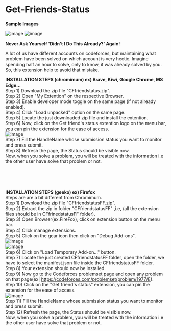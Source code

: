 # Get-Friends-Status
**Sample Images**

![image](https://github.com/shubhamvermaa/Get-Friends-Status/assets/97392398/c785681b-138e-495e-92c6-a421f7aa5f94)    ![image](https://github.com/shubhamvermaa/Get-Friends-Status/assets/97392398/c380860d-17b3-404b-896e-5d4762e28bd3)


**Never Ask Yourself 'Didn't I Do This Already?' Again!**

A lot of us have different accounts on codeforces, but maintaining what problem have been solved on which account is very hectic.
Imagine spending half an hour to solve, only to know, it was already solved by you.
So, this extension help to avoid that mistake.



**INSTALLATION STEPS (chromimum) ex) Brave, Kiwi, Google Chrome, MS Edge...<br />**
Step 1) Download the zip file "CFfriendstatus.zip".<br />
Step 2) Open "My Extention" on the respective Browser.<br />
Step 3) Enable developer mode toggle on the same page (if not already enabled).<br />
Step 4) Click "Load unpacked" option on the same page.<br />
Step 5) Locate the just downloaded zip file and install the extention.<br />
Step 6) Now, click on the Get friend's status extention logo on the menu bar, you can pin the extension for the ease of access.<br />
![image](https://github.com/shubhamvermaa/Get-Friends-Status/assets/97392398/4d1cc88a-63dd-42f0-8be2-f12f40be147e)<br />
Step 7) Fill the HandleName whose submission status you want to monitor and press submit.<br />
Step 8) Refresh the page, the Status should be visible now.<br />
Now, when you solve a problem, you will be treated with the information i.e the other user have solve that problem or not.<br />

<br />
<br />
<br />

**INSTALLATION STEPS (geeko) ex) Firefox**<br />
Steps are are a bit different from Chromimum.<br />
Step 1) Download the zip file "CFfriendstatusFF.zip".<br />
Step 2) Extract the zip in folder "CFfriendstatusFF" ,i.e, (all the extension files should be in CFfrinedstatusFF folder).<br />
Step 3) Open Browser(ex.FireFox), click on extension button on the menu bar.<br />
Step 4) Click manage extensions.<br />
Step 5) Click on the gear icon then click on "Debug Add-ons".<br />
![image](https://github.com/shubhamvermaa/Get-Friends-Status/assets/97392398/7fe214df-4a65-4ea2-b94e-f5f293878efb)<br />
![image](https://github.com/shubhamvermaa/Get-Friends-Status/assets/97392398/26633eb6-e91e-4cab-94eb-1fd225a3fda2)<br />
Step 6) Click on "Load Temporary Add-on..." button.<br />
Step 7) Locate the just created CFfriendstatusFF folder, open the folder, we have to select the manifest.json file inside the CFfriendstatusFF folder.<br />
Step 8) Your extension should now be installed.<br />
Step 9) Now go to the Codeforces problemset page and open any problem on that page(ex|  https://codeforces.com/problemset/problem/1977/E).<br />
Step 10) Click on the "Get friend's status" extension, you can pin the extension for the ease of access.<br />
![image](https://github.com/shubhamvermaa/Get-Friends-Status/assets/97392398/dc07c253-727a-420c-9f31-6541b92b3e7f)<br />
Step 11) Fill the HandleName whose submission status you want to monitor and press submit.<br />
Step 12) Refresh the page, the Status should be visible now.<br />
Now, when you solve a problem, you will be treated with the information i.e the other user have solve that problem or not.<br />



